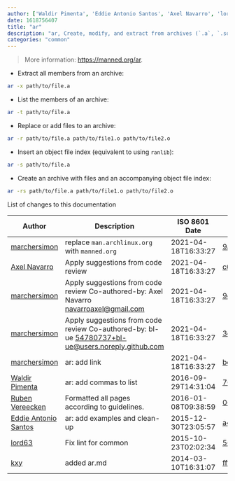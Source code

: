```yaml
---
author: ['Waldir Pimenta', 'Eddie Antonio Santos', 'Axel Navarro', 'lord63', 'kxy', 'marchersimon', 'Ruben Vereecken']
date: 1618756407
title: "ar"
description: "ar, Create, modify, and extract from archives (`.a`, `.so`, `.o`)."
categories: "common"
---
```

> More information: <https://manned.org/ar>.

- Extract all members from an archive:

```bash
ar -x path/to/file.a
```

- List the members of an archive:

```bash
ar -t path/to/file.a
```

- Replace or add files to an archive:

```bash
ar -r path/to/file.a path/to/file1.o path/to/file2.o
```

- Insert an object file index (equivalent to using `ranlib`):

```bash
ar -s path/to/file.a
```

- Create an archive with files and an accompanying object file index:

```bash
ar -rs path/to/file.a path/to/file1.o path/to/file2.o
```
List of changes to this documentation


Author | Description | ISO 8601 Date | GitHub link
------|-----|-----|-----
[marchersimon](mailto:marchersimon@zohomail.eu) | replace `man.archlinux.org` with `manned.org` | 2021-04-18T16:33:27 | [9abb079afb69](https://github.com/tldr-pages/tldr/commit/9abb079afb6972f3de61a30e1b3fb849ad4b68d9)
[Axel Navarro](mailto:navarroaxel@gmail.com) | Apply suggestions from code review | 2021-04-18T16:33:27 | [c62b624b171b](https://github.com/tldr-pages/tldr/commit/c62b624b171be9dc4cc24ebfa1fd369adb90474f)
[marchersimon](mailto:50295997+marchersimon@users.noreply.github.com) | Apply suggestions from code review Co-authored-by: Axel Navarro <navarroaxel@gmail.com> | 2021-04-18T16:33:27 | [9eb612378634](https://github.com/tldr-pages/tldr/commit/9eb612378634ff548a7da6c44f106f5e4625a161)
[marchersimon](mailto:50295997+marchersimon@users.noreply.github.com) | Apply suggestions from code review Co-authored-by: bl-ue <54780737+bl-ue@users.noreply.github.com> | 2021-04-18T16:33:27 | [3c2cf700535c](https://github.com/tldr-pages/tldr/commit/3c2cf700535c96240fc4832e5c1e117c6e4b696d)
[marchersimon](mailto:marchersimon@zohomail.eu) | ar: add link | 2021-04-18T16:33:27 | [bc1219f3c90d](https://github.com/tldr-pages/tldr/commit/bc1219f3c90dc2328626e04ab6496ddd8f0405d3)
[Waldir Pimenta](mailto:waldyrious@gmail.com) | ar: add commas to list | 2016-09-29T14:31:04 | [76f211601ee2](https://github.com/tldr-pages/tldr/commit/76f211601ee25340ae6818f22c107596118262b2)
[Ruben Vereecken](mailto:rubenvereecken@gmail.com) | Formatted all pages according to guidelines. | 2016-01-08T09:38:59 | [066582e8eab5](https://github.com/tldr-pages/tldr/commit/066582e8eab57bce9861cc8d379e158d61f1cc95)
[Eddie Antonio Santos](mailto:easantos@ualberta.ca) | ar: add examples and clean-up | 2015-12-30T23:05:57 | [a4768ccd28e5](https://github.com/tldr-pages/tldr/commit/a4768ccd28e54efa495e0e11da1a3e9feef2abfc)
[lord63](mailto:lord63.j@gmail.com) | Fix lint for common | 2015-10-23T02:02:34 | [56a7cba6568f](https://github.com/tldr-pages/tldr/commit/56a7cba6568fcdaaeca2ddf0b80341cfc7de6285)
[kxy](mailto:kyrwastaken@gmail.com) | added ar.md | 2014-03-10T16:31:07 | [ffffef8db3c8](https://github.com/tldr-pages/tldr/commit/ffffef8db3c84f6cfabdd3a7278c8cc9b3be5414)

